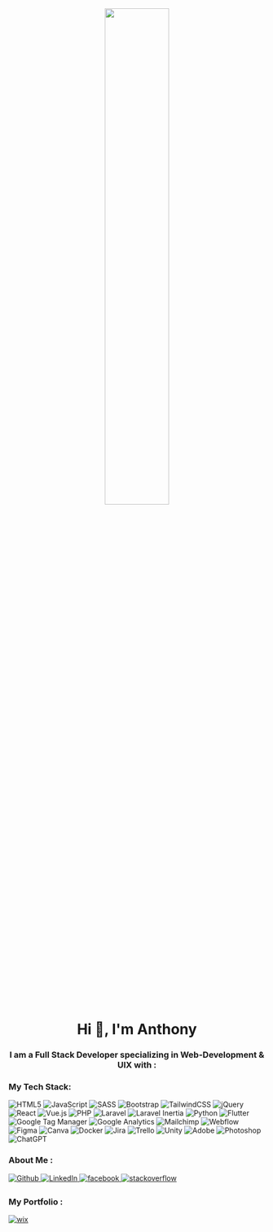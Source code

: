 <div align="center"><img src="[https://scontent.fcgk6-2.fna.fbcdn.net/v/t39.30808-6/355903847_10222435077685523_8372622342248330982_n.jpg?_nc_cat=108&ccb=1-7&_nc_sid=0debeb&_nc_eui2=AeGPB73f8CjwbhqRjKuXd1ubvT6YT3I3u_69PphPcje7_u90HTik73YFqGIxY5c224g&_nc_ohc=6bV7YiVk_kEAX81Pzz2&_nc_ht=scontent.fcgk6-2.fna&oh=00_AfDpzeTuWXc-uFIWiCjzyMVHElVftpFlj_zTSrUfO_xshw&oe=6499786C]" align="center" style="width: 50%" /></div>

# <div align="center">Hi 👋, I'm Anthony</div>  
  

### <div align="center">I am a Full Stack Developer specializing in Web-Development & UIX with :</div> 

### My Tech Stack:
![HTML5](https://img.shields.io/badge/html5-%23E34F26.svg?style=for-the-badge&logo=html5&logoColor=white)
![JavaScript](https://img.shields.io/badge/javascript-%23323330.svg?style=for-the-badge&logo=javascript&logoColor=%23F7DF1E)
![SASS](https://img.shields.io/badge/SASS-hotpink.svg?style=for-the-badge&logo=SASS&logoColor=white)
![Bootstrap](https://img.shields.io/badge/bootstrap-%238511FA.svg?style=for-the-badge&logo=bootstrap&logoColor=white)
![TailwindCSS](https://img.shields.io/badge/tailwindcss-%2338B2AC.svg?style=for-the-badge&logo=tailwind-css&logoColor=white)
![jQuery](https://img.shields.io/badge/jquery-%230769AD.svg?style=for-the-badge&logo=jquery&logoColor=white)
![React](https://img.shields.io/badge/react-%2320232a.svg?style=for-the-badge&logo=react&logoColor=%2361DAFB)
![Vue.js](https://img.shields.io/badge/vuejs-%2335495e.svg?style=for-the-badge&logo=vuedotjs&logoColor=%234FC08D)
![PHP](https://img.shields.io/badge/php-%23777BB4.svg?style=for-the-badge&logo=php&logoColor=white)
![Laravel](https://img.shields.io/badge/laravel-%23FF2D20.svg?style=for-the-badge&logo=laravel&logoColor=white)
![Laravel Inertia](https://img.shields.io/badge/inertia-%239255E9.svg?style=for-the-badge&logo=inertia&logoColor=white)
![Python](https://img.shields.io/badge/python-3670A0?style=for-the-badge&logo=python&logoColor=ffdd54)
![Flutter](https://img.shields.io/badge/Flutter-%2302569B.svg?style=for-the-badge&logo=Flutter&logoColor=white)
![Google Tag Manager](https://img.shields.io/badge/-Google%20Tag%20Manager-246FDB?style=for-the-badge&logo=googletagmanager&logoColor=white)
![Google Analytics](https://img.shields.io/badge/-Google%20Analytics-E37400?style=for-the-badge&logo=googleanalytics&logoColor=white)
![Mailchimp](https://img.shields.io/badge/Mailchimp-ffcd00.svg?style=for-the-badge&logo=mailchimp&logoColor=000000)
![Webflow](https://img.shields.io/badge/-Webflow-146EF5?style=for-the-badge&logo=webflow&logoColor=white)
![Figma](https://img.shields.io/badge/figma-%23F24E1E.svg?style=for-the-badge&logo=figma&logoColor=white)
![Canva](https://img.shields.io/badge/Canva-%2300C4CC.svg?style=for-the-badge&logo=Canva&logoColor=white)
![Docker](https://img.shields.io/badge/docker-%230db7ed.svg?style=for-the-badge&logo=docker&logoColor=white)
![Jira](https://img.shields.io/badge/jira-%230A0FFF.svg?style=for-the-badge&logo=jira&logoColor=white)
![Trello](https://img.shields.io/badge/Trello-%23026AA7.svg?style=for-the-badge&logo=Trello&logoColor=white)
![Unity](https://img.shields.io/badge/unity-%23000000.svg?style=for-the-badge&logo=unity&logoColor=white)
![Adobe](https://img.shields.io/badge/adobe-%23FF0000.svg?style=for-the-badge&logo=adobe&logoColor=white)
![Photoshop](https://img.shields.io/badge/Adobe%20Photoshop-31A8FF?style=for-the-badge&logo=Adobe%20Photoshop&logoColor=black)
![ChatGPT](https://img.shields.io/badge/chatGPT-74aa9c?style=for-the-badge&logo=openai&logoColor=white)

### About Me :  
<div id="more" align="left">
  <a href="https://github.com/KingGeneral" target="_blank">
    <img src=https://img.shields.io/badge/github-%2324292e.svg?&style=for-the-badge&logo=github&logoColor=white alt=Github style="margin-bottom: 5px;" />
  </a>
  <a href="https://id.linkedin.com/in/kinggeneral" target="_blank">
    <img src=https://img.shields.io/badge/linkedin-%230077B5.svg?style=for-the-badge&logo=linkedin&logoColor=white alt=LinkedIn style="margin-bottom: 5px;" />
  </a>
  <a href="https://sharezone47.blogspot.com" target="_blank">
    <img src=https://img.shields.io/badge/Blogger-FF5722?style=for-the-badge&logo=blogger&logoColor=white alt=facebook style="margin-bottom: 5px;" />
  </a>
  <a href="https://stackoverflow.com/users/2147002/anthony-kal" target="_blank">
    <img src=https://img.shields.io/badge/-Stackoverflow-FE7A16?style=for-the-badge&logo=stack-overflow&logoColor=white alt=stackoverflow style="margin-bottom: 5px;" />
  </a>
</div>  

### My Portfolio :
<div id="more" align="left">
  <a href="https://anthonykal.wixsite.com/portfolio" target="_blank">
      <img src=https://img.shields.io/badge/wix-000?style=for-the-badge&logo=wix&logoColor=white alt=wix style="margin-bottom: 5px;" />
  </a>
</div> 
